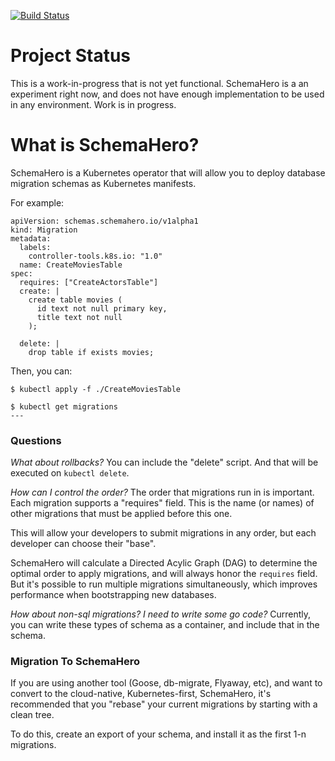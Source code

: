 [![Build Status](https://travis-ci.org/schemahero/schemahero.svg?branch=master)](https://travis-ci.org/schemahero/schemahero)

# Project Status

This is a work-in-progress that is not yet functional. SchemaHero is a an experiment right now, and does not have enough implementation to be used in any environment. Work is in progress.


# What is SchemaHero?

SchemaHero is a Kubernetes operator that will allow you to deploy database migration schemas as Kubernetes manifests.

For example:

```
apiVersion: schemas.schemahero.io/v1alpha1
kind: Migration
metadata:
  labels:
    controller-tools.k8s.io: "1.0"
  name: CreateMoviesTable
spec:
  requires: ["CreateActorsTable"]
  create: |
    create table movies (
      id text not null primary key,
      title text not null
    );

  delete: |
    drop table if exists movies;

```

Then, you can:

```shell
$ kubectl apply -f ./CreateMoviesTable

$ kubectl get migrations
---
```

### Questions

*What about rollbacks?*
You can include the "delete" script. And that will be executed on `kubectl delete`.

*How can I control the order?*
The order that migrations run in is important. Each migration supports a "requires" field. This is the name (or names) of other migrations that must be applied before this one.

This will allow your developers to submit migrations in any order, but each developer can choose their "base".

SchemaHero will calculate a Directed Acylic Graph (DAG) to determine the optimal order to apply migrations, and will always honor the `requires` field. But it's possible to run multiple migrations simultaneously, which improves performance when bootstrapping new databases.

*How about non-sql migrations? I need to write some go code?*
Currently, you can write these types of schema as a container, and include that in the schema.


### Migration To SchemaHero

If you are using another tool (Goose, db-migrate, Flyaway, etc), and want to convert to the cloud-native, Kubernetes-first, SchemaHero, it's recommended that you "rebase" your current migrations by starting with a clean tree.

To do this, create an export of your schema, and install it as the first 1-n migrations.
